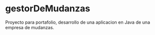 # gestorDeMudanzas
Proyecto para portafolio, desarrollo de una aplicacion en Java de una empresa de mudanzas.
